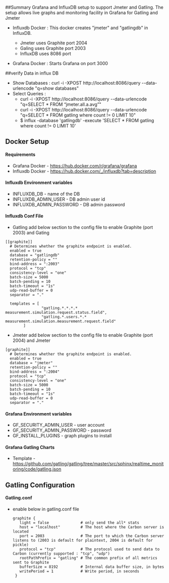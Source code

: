 ##Summary
Grafana and InfluxDB setup to support Jmeter and Gatling. The setup allows live graphs and monitoring facility in Grafana for Gatling and Jmeter

 - Influxdb Docker : This docker creates "jmeter" and "gatlingdb" in InfluxDB.
    - Jmeter uses Graphite port 2004
    - Galing uses Graphite port 2003
    - InfluxDB uses 8086 port

 - Grafana Docker  : Starts Grafana on port 3000

##verify Data in influx DB
  - Show Databases : curl -i -XPOST http://localhost:8086/query --data-urlencode "q=show databases"
  - Select Queries :
      - curl -i -XPOST http://localhost:8086/query --data-urlencode "q=SELECT * FROM “jmeter.all.a.avg”"
      - curl -i -XPOST http://localhost:8086/query --data-urlencode "q=SELECT * FROM gatling where count != 0 LIMIT 10"
      - $ influx -database 'gatlingdb' -execute 'SELECT * FROM gatling where count != 0 LIMIT 10'

## Docker Setup
#### Requirements
  - Grafana Docker - https://hub.docker.com/r/grafana/grafana
  - Influxdb Docker - https://hub.docker.com/_/influxdb?tab=description

#### Influxdb Environment variables
  - INFLUXDB_DB - name of the DB
  - INFLUXDB_ADMIN_USER  - DB admin user id
  - INFLUXDB_ADMIN_PASSWORD - DB admin password

#### Influxdb Conf File
  - Gatling add below section to the config file to enable Graphite (port 2003) and Gating
  ```
  [[graphite]]
    # Determines whether the graphite endpoint is enabled.
    enabled = true
    database = "gatlingdb"
    retention-policy = ""
    bind-address = ":2003"
    protocol = "tcp"
    consistency-level = "one"
    batch-size = 5000
    batch-pending = 10
    batch-timeout = "1s"
    udp-read-buffer = 0
    separator = "."

    templates = [
                  "gatling.*.*.*.* measurement.simulation.request.status.field",
                  "gatling.*.users.*.* measurement.simulation.measurement.request.field"
          ]
  ```

  - Jmeter add below section to the config file to enable Graphite (port 2004) and Jmeter

  ```
  [graphite]]
    # Determines whether the graphite endpoint is enabled.
    enabled = true
    database = "jmeter"
    retention-policy = ""
    bind-address = ":2004"
    protocol = "tcp"
    consistency-level = "one"
    batch-size = 5000
    batch-pending = 10
    batch-timeout = "1s"
    udp-read-buffer = 0
    separator = "."
  ```

#### Grafana Environment variables
  - GF_SECURITY_ADMIN_USER - user account
  - GF_SECURITY_ADMIN_PASSWORD - password
  - GF_INSTALL_PLUGINS - graph plugins to install


#### Grafana Gatling Charts
  - Template - https://github.com/gatling/gatling/tree/master/src/sphinx/realtime_monitoring/code/gatling.json

## Gatling Configuration

#### Gatling.conf
  - enable below in gatling.conf file

    ```
    graphite {
       light = false              # only send the all* stats
       host = "localhost"         # The host where the Carbon server is located
       port = 2003                # The port to which the Carbon server listens to (2003 is default for plaintext, 2004 is default for pickle)
       protocol = "tcp"           # The protocol used to send data to Carbon (currently supported : "tcp", "udp")
       rootPathPrefix = "gatling" # The common prefix of all metrics sent to Graphite
       bufferSize = 8192          # Internal data buffer size, in bytes
       writePeriod = 1            # Write period, in seconds
     }
     ```
